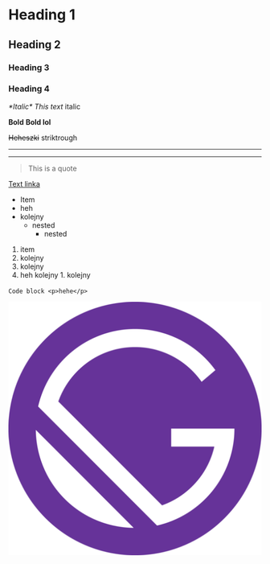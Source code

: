 # Heading 1
## Heading 2
### Heading 3
### Heading 4

*\*Italic\**
_This text_ italic

**Bold**
__Bold lol__


~~Heheszki~~ striktrough

---
___

> This is a quote

[Text linka](http://google.pl "Text titla")

* Item
* heh
* kolejny
  * nested
    * nested

1. item
1. kolejny
1. kolejny
  1. heh kolejny
    1. kolejny

`Code block <p>hehe</p>`

![Logo icon](src\images\icon.png)

